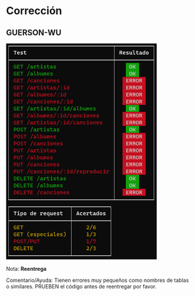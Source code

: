 # Corrección

## GUERSON-WU

![Tests](GUERSON-WU.png)

Nota: **Reentrega**

Comentario/Ayuda: Tienen errores muy pequeños como nombres de tablas o similares. PRUEBEN el código antes de reentregar por favor.
